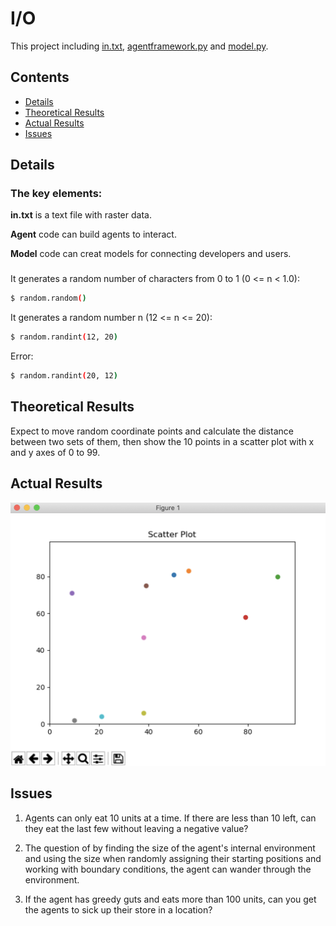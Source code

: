 # I/O

This project including [in.txt](https://github.com/hahatori/IO/blob/master/in.txt), [agentframework.py](https://github.com/hahatori/IO/blob/master/agentframework.py) and [model.py](https://github.com/hahatori/IO/blob/master/model.py).

## Contents

- [Details](#details)
- [Theoretical Results](#theoretical_result)
- [Actual Results](#actual_result)
- [Issues](#issues)

## Details

### The key elements:

**in.txt** is a text file with raster data.

**Agent** code can build agents to interact.

**Model** code can creat models for connecting developers and users.

### 

It generates a random number of characters from 0 to 1 (0 <= n < 1.0):

```sh
$ random.random()
```

It generates a random number n (12 <= n <= 20):

```sh
$ random.randint(12, 20)
```

Error:

```sh
$ random.randint(20, 12)
```

## Theoretical Results

Expect to move random coordinate points and calculate the distance between two sets of them, then show the 10 points in a scatter plot with x and y axes of 0 to 99. 

## Actual Results

![Scatter Plot](https://github.com/hahatori/Python_Assignment1/blob/master/AgentPlot.png)

## Issues

1. Agents can only eat 10 units at a time. If there are less than 10 left, can they eat the last few without leaving a negative value?

2. The question of by finding the size of the agent's internal environment and using the size when randomly assigning their starting positions and working with boundary conditions, the agent can wander through the environment.

3. If the agent has greedy guts and eats more than 100 units, can you get the agents to sick up their store in a location?



